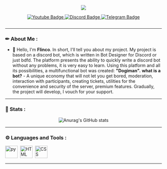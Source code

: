 <div id="header" align="center">

<img src="https://steamuserimages-a.akamaihd.net/ugc/1784011762661171638/13D90599CD0252461E6EDF254088F48B2B8154DE/?imw=512&amp;imh=405&amp;ima=fit&amp;impolicy=Letterbox&amp;imcolor=%23000000&amp;letterbox=true"/>

</div>

<div align="center">

<a href="https://youtube.com/@v.flinko?si=9jxTtkwCpQWNl-Mt"> <img src="https://img.shields.io/badge/YouTube-blueviolet?style=for-the-badge&logo=youtube&logoColor=white" alt="Youtube Badge"/> </a>
<a href="https://discord.gg/4hHRWE6Tvb"> <img src="https://img.shields.io/badge/Discord-blueviolet?style=for-the-badge&logo=discord&logoColor=white" alt="Discord Badge"/> </a>
<a href="https://t.me/v_flinko"> <img src="https://img.shields.io/badge/Telegram-blueviolet?style=for-the-badge&logo=telegram&logoColor=white" alt="Telegram Badge"/> </a>



<img src="https://komarev.com/ghpvc/?username=vflinko&style=flat-square&color=blue" alt=""/>

</div>

---

### ✏  About Me :
- 👋 Hello, I'm **Flinco**. In short, I'll tell you about my project. My project is based on a discord bot, which is written in Bot Designer for Discord or just bdfd. 
The platform presents the ability to quickly write a discord bot without any problems, it is very easy to learn. Using this platform and all its possibilities, a multifunctional bot was created: **"Dogiman".**
**what is a bot?** - A unique economy that will not let you get bored, moderation, interaction with participants, creating tickets, utilities for the convenience and security of the server, premium features.
Gradually, the project will develop, I vouch for your support.
---

### 👑  Stats : 

<div align="center">

![Anurag's GitHub stats](https://github-readme-stats.vercel.app/api?username=vflinko&show_icons=true&theme=radical)

</div>

---
### ⚙  Languages and Tools :

<img src="https://cdn-icons-png.flaticon.com/512/3098/3098090.png" title="python" alt="py" width="40" height="40"/>&nbsp;
<img src="https://cdn-icons-png.flaticon.com/512/136/136528.png" title="HTML5" alt="HTML" width="40" height="40"/>&nbsp;
<img src="https://cdn-icons-png.flaticon.com/512/136/136527.png" title="CSS3" alt="CSS" width="40" height="40"/>&nbsp;

---

<!---
vflinko/vflinko is a ✨ special ✨ repository because its `README.md` 
--->
